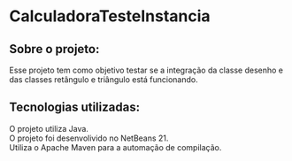 # CalculadoraTesteInstancia
## Sobre o projeto:
Esse projeto tem como objetivo testar se a integração da classe desenho e das classes retângulo e triângulo está funcionando.

## Tecnologias utilizadas:
O projeto utiliza Java. \
O projeto foi desenvolivido no NetBeans 21. \
Utiliza o Apache Maven para a automação de compilação.